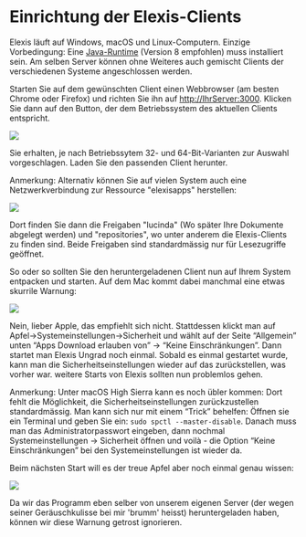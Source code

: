 # Einrichtung der Elexis-Clients

Elexis läuft auf Windows, macOS und Linux-Computern. Einzige Vorbedingung: Eine [Java-Runtime](https://www.oracle.com/technetwork/java/javase/downloads/jre8-downloads-2133155.html) (Version 8 empfohlen) muss installiert sein. Am selben Server können ohne Weiteres auch gemischt Clients der verschiedenen Systeme angeschlossen werden.

Starten Sie auf dem gewünschten Client einen Webbrowser (am besten Chrome oder Firefox) und richten Sie ihn auf <http://IhrServer:3000>. Klicken Sie dann auf den Button, der dem Betriebssystem des aktuellen Clients entspricht.

![](/images/oobdoc_06.png)

Sie erhalten, je nach Betriebssytem 32- und 64-Bit-Varianten zur Auswahl vorgeschlagen. Laden Sie den passenden Client herunter.

Anmerkung: Alternativ können Sie auf vielen System auch eine Netzwerkverbindung zur Ressource "elexisapps" herstellen:

![](/images/oobdoc_07.png)

Dort finden Sie dann die Freigaben "lucinda" (Wo später Ihre Dokumente abgelegt werden) und "repositories", wo unter anderem die Elexis-Clients zu finden sind. Beide Freigaben sind standardmässig nur für Lesezugriffe geöffnet.

So oder so sollten Sie den heruntergeladenen Client nun auf Ihrem System entpacken und starten. Auf dem Mac kommt dabei manchmal eine etwas skurrile Warnung:

![](/images/oobdoc_08.png)

Nein, lieber Apple, das empfiehlt sich nicht. Stattdessen klickt man auf Apfel-&gt;Systemeinstellungen-&gt;Sicherheit und wählt auf der Seite “Allgemein” unten “Apps Download erlauben von” -&gt; “Keine Einschränkungen”. Dann startet man Elexis Ungrad noch einmal. Sobald es einmal gestartet wurde, kann man die Sicherheitseinstellungen wieder auf das zurückstellen, was vorher war. weitere Starts von Elexis sollten nun problemlos gehen.

Anmerkung: Unter macOS High Sierra kann es noch übler kommen: Dort fehlt die Möglichkeit, die Sicherheitseinstellungen zurückzustellen standardmässig. Man kann sich nur mit einem “Trick” behelfen: Öffnen sie ein Terminal und geben Sie ein: `sudo spctl --master-disable`. Danach muss man das Administratorpasswort eingeben, dann nochmal Systemeinstellungen -> Sicherheit öffnen und voilà - die Option “Keine Einschränkungen” bei den Systemeinstellungen ist wieder da.

Beim nächsten Start will es der treue Apfel aber noch einmal genau wissen:

![](/images/oobdoc_09.png)

Da wir das Programm eben selber von unserem eigenen Server (der wegen seiner Geräuschkulisse bei mir 'brumm' heisst) heruntergeladen haben, können wir diese Warnung getrost ignorieren.


